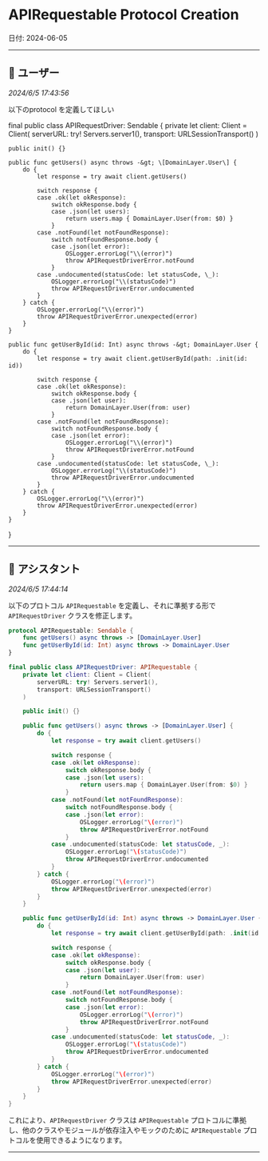 # APIRequestable Protocol Creation

日付: 2024-06-05

---

## 👤 ユーザー
*2024/6/5 17:43:56*

以下のprotocol を定義してほしい

final public class APIRequestDriver: Sendable {
    private let client: Client = Client(
        serverURL: try! Servers.server1(),
        transport: URLSessionTransport()
    )

    public init() {}

    public func getUsers() async throws -&gt; \[DomainLayer.User\] {
        do {
            let response = try await client.getUsers()

            switch response {
            case .ok(let okResponse):
                switch okResponse.body {
                case .json(let users):
                    return users.map { DomainLayer.User(from: $0) }
                }
            case .notFound(let notFoundResponse):
                switch notFoundResponse.body {
                case .json(let error):
                    OSLogger.errorLog("\\(error)")
                    throw APIRequestDriverError.notFound
                }
            case .undocumented(statusCode: let statusCode, \_):
                OSLogger.errorLog("\\(statusCode)")
                throw APIRequestDriverError.undocumented
            }
        } catch {
            OSLogger.errorLog("\\(error)")
            throw APIRequestDriverError.unexpected(error)
        }
    }
    
    public func getUserById(id: Int) async throws -&gt; DomainLayer.User {
        do {
            let response = try await client.getUserById(path: .init(id: id))

            switch response {
            case .ok(let okResponse):
                switch okResponse.body {
                case .json(let user):
                    return DomainLayer.User(from: user)
                }
            case .notFound(let notFoundResponse):
                switch notFoundResponse.body {
                case .json(let error):
                    OSLogger.errorLog("\\(error)")
                    throw APIRequestDriverError.notFound
                }
            case .undocumented(statusCode: let statusCode, \_):
                OSLogger.errorLog("\\(statusCode)")
                throw APIRequestDriverError.undocumented
            }
        } catch {
            OSLogger.errorLog("\\(error)")
            throw APIRequestDriverError.unexpected(error)
        }
    }
}

---

## 🤖 アシスタント
*2024/6/5 17:44:14*

以下のプロトコル `APIRequestable` を定義し、それに準拠する形で `APIRequestDriver` クラスを修正します。

```swift
protocol APIRequestable: Sendable {
    func getUsers() async throws -> [DomainLayer.User]
    func getUserById(id: Int) async throws -> DomainLayer.User
}

final public class APIRequestDriver: APIRequestable {
    private let client: Client = Client(
        serverURL: try! Servers.server1(),
        transport: URLSessionTransport()
    )

    public init() {}

    public func getUsers() async throws -> [DomainLayer.User] {
        do {
            let response = try await client.getUsers()

            switch response {
            case .ok(let okResponse):
                switch okResponse.body {
                case .json(let users):
                    return users.map { DomainLayer.User(from: $0) }
                }
            case .notFound(let notFoundResponse):
                switch notFoundResponse.body {
                case .json(let error):
                    OSLogger.errorLog("\(error)")
                    throw APIRequestDriverError.notFound
                }
            case .undocumented(statusCode: let statusCode, _):
                OSLogger.errorLog("\(statusCode)")
                throw APIRequestDriverError.undocumented
            }
        } catch {
            OSLogger.errorLog("\(error)")
            throw APIRequestDriverError.unexpected(error)
        }
    }

    public func getUserById(id: Int) async throws -> DomainLayer.User {
        do {
            let response = try await client.getUserById(path: .init(id: id))

            switch response {
            case .ok(let okResponse):
                switch okResponse.body {
                case .json(let user):
                    return DomainLayer.User(from: user)
                }
            case .notFound(let notFoundResponse):
                switch notFoundResponse.body {
                case .json(let error):
                    OSLogger.errorLog("\(error)")
                    throw APIRequestDriverError.notFound
                }
            case .undocumented(statusCode: let statusCode, _):
                OSLogger.errorLog("\(statusCode)")
                throw APIRequestDriverError.undocumented
            }
        } catch {
            OSLogger.errorLog("\(error)")
            throw APIRequestDriverError.unexpected(error)
        }
    }
}
```

これにより、`APIRequestDriver` クラスは `APIRequestable` プロトコルに準拠し、他のクラスやモジュールが依存注入やモックのために `APIRequestable` プロトコルを使用できるようになります。

---
